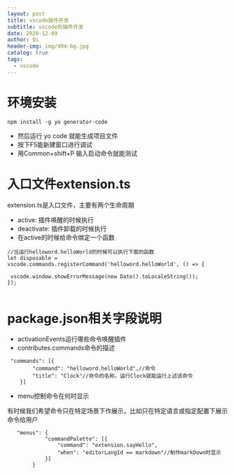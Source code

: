 ```yaml
---
layout: post
title: vscode插件开发
subtitle: vscode的插件开发
date: 2020-12-09
author: Qi
header-img: img/404-bg.jpg
catalog: true
tags:
  - vscode
---
```


# 环境安装

```
npm install -g yo generator-code

```
- 然后运行 yo code 就能生成项目文件
- 按下F5能新建窗口进行调试
- 用Common+shift+P 输入启动命令就能测试

# 入口文件extension.ts

extension.ts是入口文件，主要有两个生命周期

- active: 插件唤醒的时候执行
- deactivate: 插件卸载的时候执行
- 在active的时候给命令绑定一个函数

```
//当运行helloword.helloWorld的时候可以执行下面的函数
let disposable = vscode.commands.registerCommand('helloword.helloWorld', () => {

 vscode.window.showErrorMessage(new Date().toLocaleString());
});


```

# package.json相关字段说明

- activationEvents运行哪些命令唤醒插件
- contributes.commands命令的描述

```
 "commands": [{
        "command": "helloword.helloWorld",//命令
        "title": "Clock"//命令的名称，运行Clock就能运行上述该命令
    }]

```

- menu控制命令在何时显示

有时候我们希望命令只在特定场景下作展示，比如只在特定语言或指定配置下展示命令给用户

```
   "menus": {
            "commandPalette": [{
                "command": "extension.sayHello",
                "when": "editorLangId == markdown"//制作markDown时显示
            }]
        }


```
